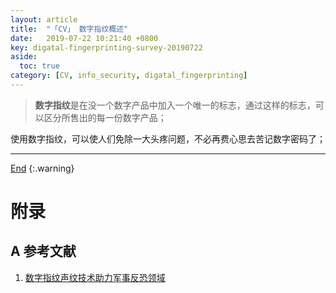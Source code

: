 ```yaml
---
layout: article
title:  "「CV」 数字指纹概述"
date:   2019-07-22 10:21:40 +0800
key: digatal-fingerprinting-survey-20190722
aside:
  toc: true
category: [CV, info_security, digatal_fingerprinting]
---
```

<span id='head'></span>
>**数字指纹**是在没一个数字产品中加入一个唯一的标志，通过这样的标志，可以区分所售出的每一份数字产品；   

<!--more-->

使用数字指纹，可以使人们免除一大头疼问题，不必再费心思去苦记数字密码了；   

-------------------  
[End](#head)
{:.warning}  

# 附录
## A 参考文献
1. [数字指纹声纹技术助力军事反恐领域](http://www.sohu.com/a/134023681_662051)     
